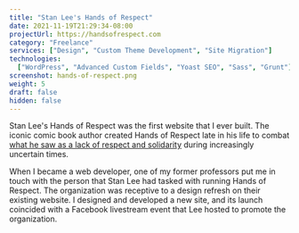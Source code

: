 ```yaml
---
title: "Stan Lee's Hands of Respect"
date: 2021-11-19T21:29:34-08:00
projectUrl: https://handsofrespect.com
category: "Freelance"
services: ["Design", "Custom Theme Development", "Site Migration"]
technologies:
  ["WordPress", "Advanced Custom Fields", "Yoast SEO", "Sass", "Grunt"]
screenshot: hands-of-respect.png
weight: 5
draft: false
hidden: false
---
```


Stan Lee's Hands of Respect was the first website that I ever built. The iconic comic book author created Hands of Respect late in his life to combat [what he saw as a lack of respect and solidarity](https://www.youtube.com/watch?v=su6VnUEjne0) during increasingly uncertain times.

When I became a web developer, one of my former professors put me in touch with the person that Stan Lee had tasked with running Hands of Respect. The organization was receptive to a design refresh on their existing website. I designed and developed a new site, and its launch coincided with a Facebook livestream event that Lee hosted to promote the organization.
